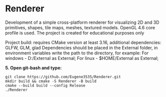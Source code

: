 # Renderer
Development of a simple cross-platform renderer for visualizing 2D and 3D primitives, shapes, tile maps, meshes, textured models. 
OpenGL 4.6 core profile is used. The project is created for educational purposes only

Project build: requires CMake version at least 3.16, additional dependencies: GLFW, GLM, glad
Dependencies should be placed in the External folder, in environment variables write the path to the directory, for example: 
For windows - D:/External as External;
For linux - $HOME/External as External;

**5. Open git-bash and type:**  
```console
git clone https://github.com/Eugene3535/Renderer.git 
mkdir build && cmake -S Renderer -B build
cmake --build build --config Release
./Renderer
```

